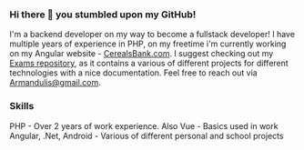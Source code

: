### Hi there 👋 you stumbled upon my GitHub! 
<!-- <img src="https://komarev.com/ghpvc/?username=armandulis&label=Profile%20views&color=0e75b6&style=flat" alt="armandulis" /> -->
I'm a backend developer on my way to become a fullstack developer! I have multiple years of experience in PHP, on my freetime i'm currently working on my Angular website - [CerealsBank.com](https://cereals-44447.web.app/). I suggest checking out my [Exams repository](https://github.com/Armandulis/EASV-Computer-Science-Exams), as it contains a various of different projects for different technologies with a nice documentation. Feel free to reach out via Armandulis@gmail.com. 

### Skills
PHP - Over 2 years of work experience. Also Vue - Basics used in work </br>
Angular, .Net, Android - Various of different personal and school projects</br>
<!-- 
### Leetcode status
[![Leetcode Stats](https://leetcode.card.workers.dev/?username=Sleeps)](https://leetcode.com/Sleeps/) -->
